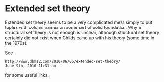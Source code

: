 # Extended set theory

Extended set theory seems to be a very complicated mess simply to put tuples
with column names on some sort of solid foundation.  Why a structural set
theory is not enough is unclear, although structural set theory certainly
did not exist when Childs came up with his theory (some time in the 1970s).

See

    http://www.dbms2.com/2010/06/05/extended-set-theory/
    June 9th, 2010 11:31 am 

for some useful links.
